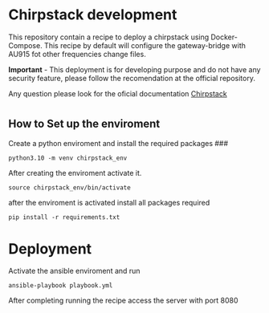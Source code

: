 # Chirpstack development #

This repository contain a recipe to deploy a chirpstack using Docker-Compose. This recipe by default will configure the gateway-bridge with AU915 fot other frequencies change files.

**Important** - This deployment is for developing purpose and do not have any security feature, please follow the recomendation at the official repository.

Any question please look for the oficial documentation [Chirpstack](https://www.chirpstack.io/)

#
## How to Set up the enviroment ##

Create a python enviroment and install the required packages ###

```
python3.10 -m venv chirpstack_env
```

After creating the enviroment activate it.

```
source chirpstack_env/bin/activate
```

after the enviroment is activated install all packages required

```
pip install -r requirements.txt
```

# Deployment

Activate the ansible enviroment and run

```
ansible-playbook playbook.yml
```

After completing running the recipe access the server with port 8080